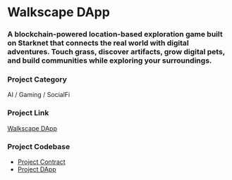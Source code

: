 # Walkscape DApp

### A blockchain-powered location-based exploration game built on Starknet that connects the real world with digital adventures. Touch grass, discover artifacts, grow digital pets, and build communities while exploring your surroundings.

### Project Category

AI / Gaming / SocialFi

### Project Link

[Walkscape DApp](https://walkscape-frontend.vercel.app/)

### Project Codebase

- [Project Contract](https://github.com/dmystical-coder/walkscape-contract)
- [Project DApp](https://github.com/dmystical-coder/walkscape-frontend)

<!-- ### Project Video -->